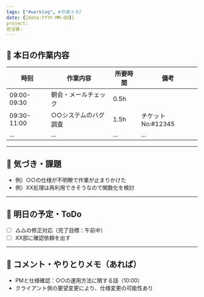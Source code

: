 ```yaml
---
tags: ["#worklog", #作業メモ]
date: {{date:YYYY-MM-DD}}
project: 
担当者: 
---
```


## 📌 本日の作業内容

| 時刻        | 作業内容                     | 所要時間 | 備考                     |
|-------------|------------------------------|----------|--------------------------|
| 09:00-09:30 | 朝会・メールチェック        | 0.5h     |                          |
| 09:30-11:00 | ○○システムのバグ調査         | 1.5h     | チケットNo:#12345       |
| ...         | ...                          | ...      | ...                      |

---

## 🧠 気づき・課題

- 例）○○の仕様が不明瞭で作業が止まりかけた  
- 例）XX処理は再利用できそうなので関数化を検討

---

## 🔄 明日の予定・ToDo

- [ ] △△の修正対応（完了目標：午前中）
- [ ] XX部に確認依頼を出す

---

## 💬 コメント・やりとりメモ（あれば）

- PMと仕様確認：○○の運用方法に関する話（10:00）
- クライアント側の要望変更により、仕様変更の可能性あり
